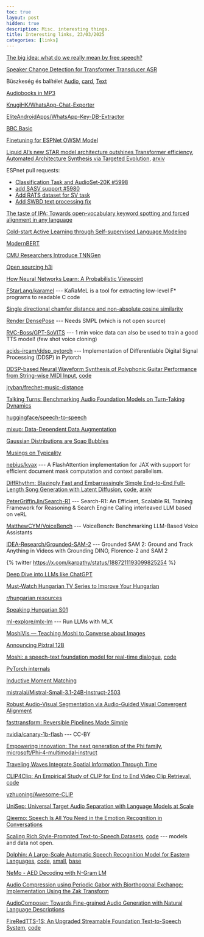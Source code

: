 ```yaml
---
toc: true
layout: post
hidden: true
description: Misc. interesting things.
title: Interesting links, 23/03/2025
categories: [links]
---
```


[The big idea: what do we really mean by free speech?](https://www.theguardian.com/world/2025/feb/24/the-big-idea-what-do-we-really-mean-by-free-speech)

[Speaker Change Detection for Transformer Transducer ASR](https://arxiv.org/abs/2302.08549)

Büszkeség és balítélet [Audio](https://mek.oszk.hu/06000/06058/mp3/index.html),
[card](https://mek.oszk.hu/06000/06058/cedula.html),
[Text](https://mek.oszk.hu/00300/00317/)

[Audiobooks in MP3](https://mek.oszk.hu/keresesek/keresesf.phtml?formatum=MP3)

[KnugiHK/WhatsApp-Chat-Exporter](https://github.com/KnugiHK/WhatsApp-Chat-Exporter)

[EliteAndroidApps/WhatsApp-Key-DB-Extractor](https://github.com/EliteAndroidApps/WhatsApp-Key-DB-Extractor)

[BBC Basic](https://www.bbcbasic.co.uk/bbcbasic.html)

[Finetuning for ESPNet OWSM Model](https://github.com/juice500ml/finetune_owsm)

[Liquid AI’s new STAR model architecture outshines Transformer efficiency](https://venturebeat.com/ai/liquid-ais-new-star-model-architecture-outshines-transformer-efficiency/),
[Automated Architecture Synthesis via Targeted Evolution](https://www.liquid.ai/research/automated-architecture-synthesis-via-targeted-evolution),
[arxiv](https://arxiv.org/abs/2411.17800)

ESPnet pull requests:
- [Classification Task and AudioSet-20K #5998](https://github.com/espnet/espnet/pull/5998)
- [add SASV support #5980](https://github.com/espnet/espnet/pull/5980)
- [Add RATS dataset for SV task](https://github.com/espnet/espnet/pull/5840)
- [Add SWBD text processing fix](https://github.com/espnet/espnet/pull/5941)

[The taste of IPA: Towards open-vocabulary keyword spotting and forced alignment in any language](https://aclanthology.org/2024.naacl-long.43/)

[Cold-start Active Learning through Self-supervised Language Modeling](https://aclanthology.org/2020.emnlp-main.637/)

[ModernBERT](https://huggingface.co/blog/modernbert)

[CMU Researchers Introduce TNNGen](https://www.marktechpost.com/2024/12/29/cmu-researchers-introduce-tnngen-an-ai-framework-that-automates-design-of-temporal-neural-networks-tnns-from-pytorch-software-models-to-post-layout-netlists/)

[Open sourcing h3i](https://blog.cloudflare.com/h3i/)

[How Neural Networks Learn: A Probabilistic Viewpoint](https://towardsdatascience.com/how-neural-networks-learn-a-probabilistic-viewpoint-0f6a78dc58e2/)

[FStarLang/karamel](https://github.com/FStarLang/karamel) --- KaRaMeL is a tool for extracting low-level F* programs to readable C code

[Single directional chamfer distance and non-absolute cosine similarity](https://github.com/facebookresearch/pytorch3d/commit/5ffeb4d580f5c7043ed1691e49d2d99f0f655bbc)

[Render DensePose](https://github.com/facebookresearch/pytorch3d/blob/main/docs/tutorials/render_densepose.ipynb) --- Needs SMPL (which is not open source)

[RVC-Boss/GPT-SoVITS](https://github.com/RVC-Boss/GPT-SoVITS) --- 1 min voice data can also be used to train a good TTS model! (few shot voice cloning)

[acids-ircam/ddsp_pytorch](https://github.com/acids-ircam/ddsp_pytorch) --- Implementation of Differentiable Digital Signal Processing (DDSP) in Pytorch

[DDSP-based Neural Waveform Synthesis of Polyphonic Guitar Performance from String-wise MIDI Input](https://arxiv.org/abs/2309.07658),
[code](https://github.com/erl-j/ddsp-guitar)

[jryban/frechet-music-distance](https://github.com/jryban/frechet-music-distance)

[Talking Turns: Benchmarking Audio Foundation Models on Turn-Taking Dynamics](https://arxiv.org/abs/2503.01174)

[huggingface/speech-to-speech](https://github.com/huggingface/speech-to-speech)

[mixup: Data-Dependent Data Augmentation](https://www.inference.vc/mixup-data-dependent-data-augmentation/)

[Gaussian Distributions are Soap Bubbles](https://www.inference.vc/high-dimensional-gaussian-distributions-are-soap-bubble/)

[Musings on Typicality](https://sander.ai/2020/09/01/typicality.html)

[nebius/kvax](https://github.com/nebius/kvax) --- A FlashAttention implementation for JAX with support for efficient document mask computation and context parallelism.

[DiffRhythm: Blazingly Fast and Embarrassingly Simple End-to-End Full-Length Song Generation with Latent Diffusion](https://aslp-lab.github.io/DiffRhythm.github.io/),
[code](https://github.com/ASLP-lab/DiffRhythm),
[arxiv](https://arxiv.org/abs/2503.01183)

[PeterGriffinJin/Search-R1](https://github.com/PeterGriffinJin/Search-R1) --- Search-R1: An Efficient, Scalable RL Training Framework for Reasoning & Search Engine Calling interleaved LLM based on veRL

[MatthewCYM/VoiceBench](https://github.com/MatthewCYM/VoiceBench) --- VoiceBench: Benchmarking LLM-Based Voice Assistants

[IDEA-Research/Grounded-SAM-2](https://github.com/IDEA-Research/Grounded-SAM-2) --- Grounded SAM 2: Ground and Track Anything in Videos with Grounding DINO, Florence-2 and SAM 2

{% twitter https://x.com/karpathy/status/1887211193099825254 %}

[Deep Dive into LLMs like ChatGPT](https://www.youtube.com/watch?v=7xTGNNLPyMI)

[Must-Watch Hungarian TV Series to Improve Your Hungarian](https://www.hungarianpod101.com/blog/2019/04/19/best-hungarian-tv-shows-to-improve-hungarian/)

[r/hungarian resources](https://www.reddit.com/r/hungarian/wiki/resources/)

[Speaking Hungarian S01](https://www.youtube.com/watch?v=IHeEi2Fj5Mw&list=PLU_vdD4vtCbs0587s3KpeJtISBZ-pMza_&index=1)

[ml-explore/mlx-lm](https://github.com/ml-explore/mlx-lm) --- Run LLMs with MLX

[MoshiVis — Teaching Moshi to Converse about Images](https://kyutai.org/moshivis)

[Announcing Pixtral 12B](https://mistral.ai/news/pixtral-12b)

[Moshi: a speech-text foundation model for real-time dialogue](https://arxiv.org/abs/2410.00037),
[code](https://github.com/kyutai-labs/moshi/)

[PyTorch internals](https://blog.ezyang.com/2019/05/pytorch-internals/)

[Inductive Moment Matching](https://arxiv.org/abs/2503.07565)

[mistralai/Mistral-Small-3.1-24B-Instruct-2503](https://huggingface.co/mistralai/Mistral-Small-3.1-24B-Instruct-2503)

[Robust Audio-Visual Segmentation via Audio-Guided Visual Convergent Alignment](https://arxiv.org/abs/2503.12847)

[fasttransform: Reversible Pipelines Made Simple](https://www.fast.ai/posts/2025-02-20-fasttransform)

[nvidia/canary-1b-flash](https://huggingface.co/nvidia/canary-1b-flash) --- CC-BY

[Empowering innovation: The next generation of the Phi family](https://azure.microsoft.com/en-us/blog/empowering-innovation-the-next-generation-of-the-phi-family/),
[microsoft/Phi-4-multimodal-instruct](https://huggingface.co/microsoft/Phi-4-multimodal-instruct)

[Traveling Waves Integrate Spatial Information Through Time](https://kempnerinstitute.harvard.edu/research/deeper-learning/traveling-waves-integrate-spatial-information-through-time/)

[CLIP4Clip: An Empirical Study of CLIP for End to End Video Clip Retrieval](https://arxiv.org/abs/2104.08860),
[code](https://github.com/ArrowLuo/CLIP4Clip)

[yzhuoning/Awesome-CLIP](https://github.com/yzhuoning/Awesome-CLIP)

[UniSep: Universal Target Audio Separation with Language Models at Scale](https://arxiv.org/abs/2503.23762)

[Qieemo: Speech Is All You Need in the Emotion Recognition in Conversations](https://arxiv.org/abs/2503.22687)

[Scaling Rich Style-Prompted Text-to-Speech Datasets](https://arxiv.org/abs/2503.04713),
[code](https://github.com/ajd12342/paraspeechcaps) --- models and data not open.

[Dolphin: A Large-Scale Automatic Speech Recognition Model for Eastern Languages](https://arxiv.org/abs/2503.20212),
[code](https://github.com/DataoceanAI/Dolphin),
[small](https://huggingface.co/DataoceanAI/dolphin-small),
[base](https://huggingface.co/DataoceanAI/dolphin-base)

[NeMo - AED Decoding with N-Gram LM](https://github.com/NVIDIA/NeMo/commit/29be3b88ea708a87440204205dea71095ad68a15)

[Audio Compression using Periodic Gabor with Biorthogonal Exchange: Implementation Using the Zak Transform](https://arxiv.org/abs/2503.22703)

[AudioComposer: Towards Fine-grained Audio Generation with Natural Language Descriptions](https://arxiv.org/abs/2409.12560)

[FireRedTTS-1S: An Upgraded Streamable Foundation Text-to-Speech System](https://arxiv.org/abs/2503.20499),
[code](https://github.com/FireRedTeam/FireRedTTS)

